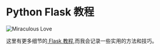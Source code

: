 # Python Flask 教程

![Miraculous Love](https://picx.zhimg.com/80/v2-176f4a4645a8481ec62afd7898632396_1440w.gif?source=d16d100b)

这里有更多细节的[ Flask 教程](https://dormousehole.readthedocs.io/en/latest/),而我会记录一些实用的方法和技巧。
